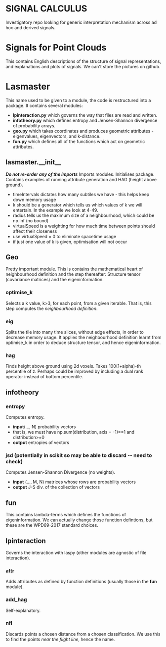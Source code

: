# SIGNAL CALCULUS
Investigatory repo looking for generic interpretation mechanism across ad hoc and derived signals.

# Signals for Point Clouds
This contains English descriptions of the structure of signal representations, and explanations and plots of signals. We can't store the pictures on github.

# Lasmaster
This name used to be given to a module, the code is restructured into a package. It contains several modules:
* **lpinteraction.py** which governs the way that files are read and written. 
* **infotheory.py** which defines entropy and Jensen-Shannon divergence of probability arrays.
* **geo.py** which takes coordinates and produces geometric attributes - eigenvalues, eigenvectors, and k-distance.
* **fun.py** which defines all of the functions which act on geometric attributes. 

## lasmaster.\_\_init\_\_
***Do not re-order any of the imports***
Imports modules. Initialises package. Contains examples of running attribute generation and HAG (height above ground).

* timeIntervals dictates how many subtiles we have - this helps keep down memory usage
* k should be a generator which tells us which values of k we will entertain. In the example we look at 4-49.
* radius tells us the maximum size of a neighbourhood, which could be np.inf (no bound)
* virtualSpeed is a weighting for how much time between points should affect their closeness
* use virtualSpeed = 0 to eliminate spacetime usage
* if just one value of k is given, optimisation will not occur

## Geo
Pretty important module. This is contains the mathematical heart of neighbourhood definition and the step thereafter: Structure tensor (covariance matrices) and the eigeninformation.

### optimise_k
Selects a k value, k>3, for each point, from a given iterable. That is, this step computes the *neighbourhood definition*. 

### eig
Splits the tile into many time slices, without edge effects, in order to decrease memory usage. It applies the neighbourhood definition learnt from optimise_k in order to deduce structure tensor, and hence eigeninformation.

### hag
Finds height above ground using 2d voxels. Takes 100(1+alpha)-th percentile of z. Perhaps could be improved by including a dual rank operator instead of bottom percentile.

## infotheory

### entropy
Computes entropy.
* **input**(..., N) probability vectors
* that is, we must have np.sum(distribution, axis = -1)==1 and distribution>=0
* **output** entropies of vectors

### jsd (potentially in scikit so may be able to discard -- need to check)
Computes Jensen-Shannon Divergence (no weights).
* **input** (..., M, N) matrices whose rows are probability vectors
* **output** J-S div. of the collection of vectors

## fun
This contains lambda-terms which defines the functions of eigeninformation. We can actually change those function defintions, but these are the WPD69-2017 standard choices.

## lpinteraction
Governs the interaction with laspy (other modules are agnostic of file interaction).

### attr
Adds attributes as defined by function definitions (usually those in the **fun** module).

### add_hag
Self-explanatory.

### nfl
Discards points a chosen distance from a chosen classification. We use this to find the points *near the flight line*, hence the name.
